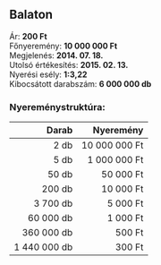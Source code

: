 ## Balaton

Ár: **200 Ft**<br/>
Főnyeremény: **10 000 000 Ft**<br/>
Megjelenés: **2014. 07. 18.**<br/>
Utolsó értékesítés: **2015. 02. 13.**<br/>
Nyerési esély: **1:3,22**<br/>
Kibocsátott darabszám: **6 000 000 db**<br/>

### Nyereménystruktúra:
Darab|Nyeremény
---:|---:
2 db|10 000 000 Ft
5 db|1 000 000 Ft
50 db|50 000 Ft
200 db|10 000 Ft
3 700 db|5 000 Ft
60 000 db|1 000 Ft
360 000 db|500 Ft
1 440 000 db|300 Ft
